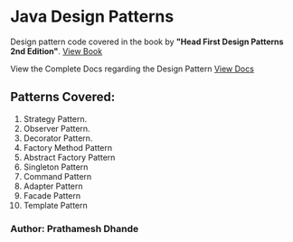 # Java Design Patterns

Design pattern code covered in the book by **"Head First Design Patterns 2nd Edition"**. [View Book](https://www.pdfiles.net/storage/Books/headfirst/Head-First-Design-Patterns-2nd-Edition.pdf)

View the Complete Docs regarding the Design Pattern [View Docs](https://prathameshdhande22.github.io/Java-Tutorial/)

## Patterns Covered:

1. Strategy Pattern.
2. Observer Pattern.
3. Decorator Pattern.
4. Factory Method Pattern
5. Abstract Factory Pattern
6. Singleton Pattern
7. Command Pattern
8. Adapter Pattern
9. Facade Pattern
10. Template Pattern

### Author: Prathamesh Dhande
